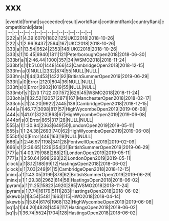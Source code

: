 # xxx


|eventId|format|succeeded|result|worldRank|continentRank|countryRank|competitionId|date|  
|	--|--|--|--|--|--|--|--|--|--|--|--|--|--|--|  
|222|a|1|4.39|6070|1802|125|UKC2018|2018-10-26|  
|222|s|1|2.96|8437|2564|167|UKC2018|2018-10-26|  
|333|a|1|13.54|9524|2353|148|UKC2018|2018-10-26|  
|333|s|1|10.45|6940|1811|121|PeterboroughOpen2018|2018-06-30|  
|333bf|a|1|2:46.44|1000|357|34|WSMO2018|2018-11-24|  
|333bf|s|1|1:51.00|1448|466|43|CambridgeOpen2018|2018-12-15|  
|333fm|a|0|NULL|2332|874|55|NULL|NULL|  
|333fm|s|1|44|3453|1422|92|BritishSummerOpen2019|2019-06-29|  
|333ft|a|0|Error|2120|804|36|NULL|NULL|  
|333ft|s|0|Error|2902|1019|55|NULL|NULL|  
|333mbf|s|1|2/3 17:22.00|1572|626|45|WSMO2018|2018-11-24|  
|333oh|a|1|32.52|12057|2871|167|ManchesterOpen2018|2018-02-17|  
|333oh|s|1|24.20|9922|2445|139|CambridgeOpen2018|2018-12-15|  
|444|a|1|46.77|3098|817|57|HighWycombeOpen2019|2019-06-08|  
|444|s|1|41.01|3220|863|67|HighWycombeOpen2019|2019-06-08|  
|444bf|s|0|Error|865|317|28|NULL|NULL|  
|555|a|1|1:30.94|2363|649|50|LondonOpen2019|2019-05-11|  
|555|s|1|1:24.38|2693|740|62|HighWycombeOpen2019|2019-06-08|  
|555bf|s|0|Error|446|163|19|NULL|NULL|  
|666|a|1|2:46.97|1198|341|28|FontwellOpen2019|2019-02-09|  
|666|s|1|2:36.65|1229|354|31|BritishSummerOpen2019|2019-06-29|  
|777|a|1|4:03.79|988|288|21|LondonOpen2019|2019-05-11|  
|777|s|1|3:50.64|998|293|22|LondonOpen2019|2019-05-11|  
|clock|a|1|8.12|188|69|12|HastingsOpen2018|2018-06-02|  
|clock|s|1|7.03|249|91|15|CambridgeOpen2018|2018-12-15|  
|minx|a|1|1:43.05|3199|878|62|BritishSummerOpen2019|2019-06-29|  
|minx|s|1|1:29.38|2962|814|58|HastingsOpen2018|2018-06-02|  
|pyram|a|1|11.25|15823|4920|285|WSMO2018|2018-11-24|  
|pyram|s|1|7.74|16179|5111|283|HastingsOpen2018|2018-06-02|  
|skewb|a|1|8.54|5481|1663|115|HWO2018|2018-04-14|  
|skewb|s|1|5.84|6176|1968|132|HighWycombeOpen2019|2019-06-08|  
|sq1|a|1|44.20|4828|1456|117|HastingsOpen2018|2018-06-02|  
|sq1|s|1|36.74|5524|1704|128|HastingsOpen2018|2018-06-02|  
